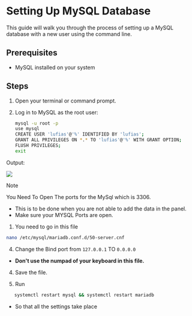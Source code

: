 # Setting Up MySQL Database

This guide will walk you through the process of setting up a MySQL database with a new user using the command line.

## Prerequisites

- MySQL installed on your system

## Steps

1. Open your terminal or command prompt.

2. Log in to MySQL as the root user:

   ```bash
   mysql -u root -p
   use mysql
   CREATE USER 'lufias'@'%' IDENTIFIED BY 'lufias';
   GRANT ALL PRIVILEGES ON *.* TO 'lufias'@'%' WITH GRANT OPTION;
   FLUSH PRIVILEGES;
   exit
   
Output:

![](https://bgasparotto.com/wp-content/uploads/2015/05/mysql-logo.png)


> [!NOTE]
> You Need To Open The ports for the MySql which is 3306.

- This is to be done when you are not able to add the data in the panel.
- Make sure your MYSQL Ports are open.

1. You need to go in this file
```bash
nano /etc/mysql/mariadb.conf.d/50-server.cnf
```

4. Change the Bind port from ``127.0.0.1`` TO ``0.0.0.0``


- **Don't use the numpad of your keyboard in this file.**

4. Save the file.

5. Run
```bash
   systemctl restart mysql && systemctl restart mariadb
```
- So that all the settings take place
